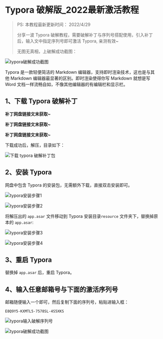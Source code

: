 # Typora 破解版_2022最新激活教程

> PS: 本教程最新更新时间： 2022/4/29
>
> 分享一波 Typora 破解教程，需要破解补丁与序列号搭配使用，引入补丁后，输入文中指定序列号即可激活 Typora, 亲测有效~
>
> 无图无真相，上破解成功截图：

![typora破解成功截图](https://img.chajianxw.com/chajian/165121880876092)

Typora 是一款轻便简洁的 Markdown 编辑器，支持即时渲染技术，这也是与其他 Markdown 编辑器最显著的区别。即时渲染使得你写 Markdown 就想是写 Word 文档一样流畅自如，不像其他编辑器的有编辑栏和显示栏。

## 1、下载 Typora 破解补丁

**补丁网盘链接文末获取~**

**补丁网盘链接文末获取~**

**补丁网盘链接文末获取~**

下载成功后，解压，目录如下：

![下载 typora 破解补丁包](https://img.chajianxw.com/chajian/165121834570553)

## 2、安装 Typora

网盘中包含 Typora 的安装包，无需额外下载，直接双击安装即可。

![typora安装步骤1](https://img.chajianxw.com/chajian/165121844310420)

![typora安装步骤2](https://img.chajianxw.com/chajian/165121849411625)

将解压出的 `app.asar` 文件移动到 Typora 安装目录`resource` 文件夹下，替换掉原本的 `app.asar`:

![typora安装步骤3](https://img.chajianxw.com/chajian/165121861920090)

![typora安装步骤4](https://img.chajianxw.com/chajian/165121869311739)

## 3、重启 Typora

替换掉 `app.asar` 后，重启 Typora。

## 4、输入任意邮箱号与下面的激活序列号

邮箱随便输入一个即可，然后复制下面的序列号，粘贴进输入框：

```
E8Q9Y5-KXMTL5-7578SL-4S5XKS
```

![typora输入破解序列号](https://img.chajianxw.com/chajian/165121892881286)

![typora破解成功截图](https://img.chajianxw.com/chajian/165121880876092)